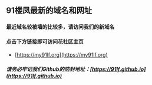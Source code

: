 ## 91楼凤最新的域名和网址



#### 最近域名较被墙的比较多，请访问我们的新域名
#### 点击下方链接即可访问花社区主页

* [https://my91lf.org](https://my91lf.org)



##### 请务必牢记我们Github的防封地址：[https://91lf.github.io](https://91lf.github.io)
